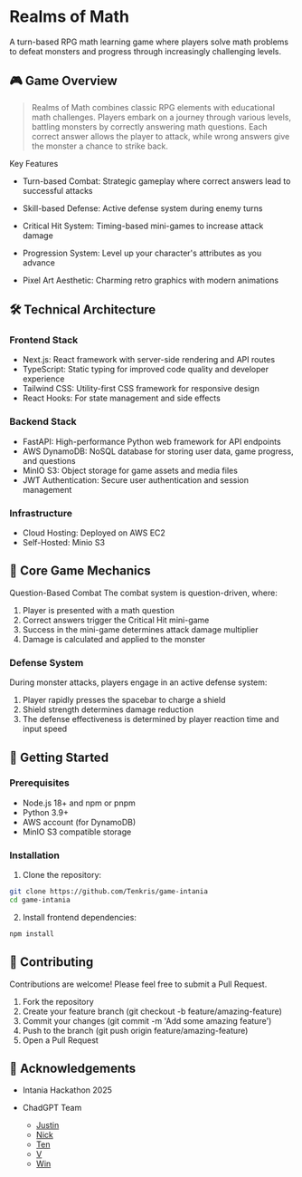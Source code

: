 # Realms of Math

A turn-based RPG math learning game where players solve math problems to defeat monsters and progress through increasingly challenging levels.

## 🎮 Game Overview

> Realms of Math combines classic RPG elements with educational math challenges. Players embark on a journey through various levels, battling monsters by correctly answering math questions. Each correct answer allows the player to attack, while wrong answers give the monster a chance to strike back.

Key Features

- Turn-based Combat: Strategic gameplay where correct answers lead to successful attacks

- Skill-based Defense: Active defense system during enemy turns
- Critical Hit System: Timing-based mini-games to increase attack damage
- Progression System: Level up your character's attributes as you advance
- Pixel Art Aesthetic: Charming retro graphics with modern animations

## 🛠️ Technical Architecture

### Frontend Stack

- Next.js: React framework with server-side rendering and API routes
- TypeScript: Static typing for improved code quality and developer experience
- Tailwind CSS: Utility-first CSS framework for responsive design
- React Hooks: For state management and side effects

### Backend Stack

- FastAPI: High-performance Python web framework for API endpoints
- AWS DynamoDB: NoSQL database for storing user data, game progress, and questions
- MinIO S3: Object storage for game assets and media files
- JWT Authentication: Secure user authentication and session management

### Infrastructure

- Cloud Hosting: Deployed on AWS EC2
- Self-Hosted: Minio S3

## 🎯 Core Game Mechanics

Question-Based Combat
The combat system is question-driven, where:

1. Player is presented with a math question
2. Correct answers trigger the Critical Hit mini-game
3. Success in the mini-game determines attack damage multiplier
4. Damage is calculated and applied to the monster

### Defense System

During monster attacks, players engage in an active defense system:

1. Player rapidly presses the spacebar to charge a shield
2. Shield strength determines damage reduction
3. The defense effectiveness is determined by player reaction time and input speed

## 🚀 Getting Started

### Prerequisites

- Node.js 18+ and npm or pnpm
- Python 3.9+
- AWS account (for DynamoDB)
- MinIO S3 compatible storage

### Installation

1. Clone the repository:

```sh
git clone https://github.com/Tenkris/game-intania
cd game-intania
```

2. Install frontend dependencies:

```sh
npm install
```

## 🤝 Contributing

Contributions are welcome! Please feel free to submit a Pull Request.

1. Fork the repository
2. Create your feature branch (git checkout -b feature/amazing-feature)
3. Commit your changes (git commit -m 'Add some amazing feature')
4. Push to the branch (git push origin feature/amazing-feature)
5. Open a Pull Request

## 🙏 Acknowledgements

- Intania Hackathon 2025
- ChadGPT Team

  - [Justin](https://github.com/JusJira)
  - [Nick](https://github.com/pineylilly)
  - [Ten](https://github.com/Tenkris)
  - [V](https://github.com/hellp002)
  - [Win](https://github.com/WinSukon)
